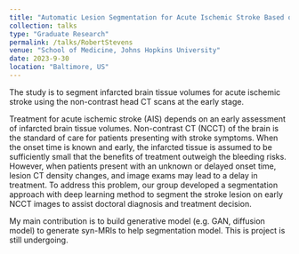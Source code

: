 ```yaml
---
title: "Automatic Lesion Segmentation for Acute Ischemic Stroke Based on Early Non-contrast Computed Tomography"
collection: talks
type: "Graduate Research"
permalink: /talks/RobertStevens
venue: "School of Medicine, Johns Hopkins University"
date: 2023-9-30
location: "Baltimore, US"
---
```


The study is to segment infarcted brain tissue volumes for acute ischemic stroke using the non-contrast head CT scans at the early stage. 

Treatment for acute ischemic stroke (AIS) depends on an early assessment of infarcted brain tissue volumes. Non-contrast CT (NCCT) of the brain is the standard of care for patients presenting with stroke symptoms. When the onset time is known and early, the infarcted tissue is assumed to be sufficiently small that the benefits of treatment outweigh the bleeding risks. However, when patients present with an unknown or delayed onset time, lesion CT density changes, and image exams may lead to a delay in treatment. To address this problem, our group developed a segmentation approach with deep learning method to segment the stroke lesion on early NCCT images to assist doctoral diagnosis and treatment decision.

My main contribution is to build generative model (e.g. GAN, diffusion model) to generate syn-MRIs to help segmentation model. This is project is still undergoing.

